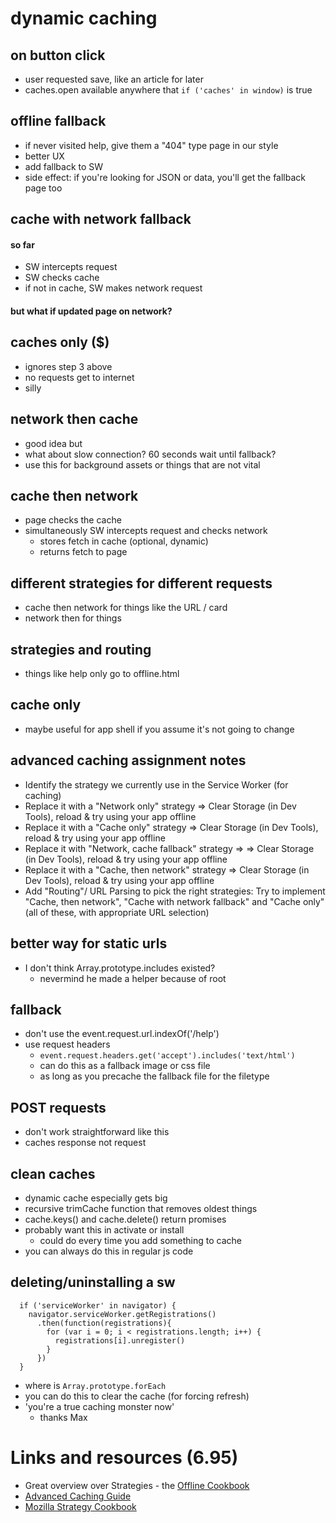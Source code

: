 # dynamic caching

## on button click

* user requested save, like an article for later
* caches.open available anywhere that `if ('caches' in window)` is true

## offline fallback

* if never visited help, give them a "404" type page in our style
* better UX
* add fallback to SW
* side effect: if you're looking for JSON or data, you'll get the fallback page too 

## cache with network fallback

#### so far
* SW intercepts request
* SW checks cache 
* if not in cache, SW makes network request

#### but what if updated page on network? 

## caches only ($)

* ignores step 3 above 
* no requests get to internet 
* silly 

## network then cache

* good idea but
* what about slow connection? 60 seconds wait until fallback?
* use this for background assets or things that are not vital

## cache then network

* page checks the cache
* simultaneously SW intercepts request and checks network 
	* stores fetch in cache (optional, dynamic)
	* returns fetch to page 

## different strategies for different requests

* cache then network for things like the URL / card 
* network then for things

## strategies and routing 

* things like help only go to offline.html

## cache only

* maybe useful for app shell if you assume it's not going to change 


## advanced caching assignment notes

* Identify the strategy we currently use in the Service Worker (for caching)
* Replace it with a "Network only" strategy => Clear Storage (in Dev Tools), reload & try using your app offline
* Replace it with a "Cache only" strategy => Clear Storage (in Dev Tools), reload & try using your app offline
* Replace it with "Network, cache fallback" strategy =>  => Clear Storage (in Dev Tools), reload & try using your app offline
* Replace it with a "Cache, then network" strategy => Clear Storage (in Dev Tools), reload & try using your app offline
* Add "Routing"/ URL Parsing to pick the right strategies: Try to implement "Cache, then network", "Cache with network fallback" and "Cache only" (all of these, with appropriate URL selection)

## better way for static urls 

* I don't think Array.prototype.includes existed?
	* nevermind he made a helper because of root 

## fallback

* don't use the event.request.url.indexOf('/help')
* use request headers
	* `event.request.headers.get('accept').includes('text/html')`
	* can do this as a fallback image or css file 
	* as long as you precache the fallback file for the filetype

## POST requests

* don't work straightforward like this
* caches response not request

## clean caches

* dynamic cache especially gets big 
* recursive trimCache function that removes oldest things 
* cache.keys() and cache.delete() return promises
* probably want this in activate or install 
	* could do every time you add something to cache
* you can always do this in regular js code 

## deleting/uninstalling a sw

```
  if ('serviceWorker' in navigator) {
    navigator.serviceWorker.getRegistrations()
      .then(function(registrations){
        for (var i = 0; i < registrations.length; i++) {
          registrations[i].unregister()
        }
      })
  }
```

* where is `Array.prototype.forEach`
* you can do this to clear the cache (for forcing refresh)
* 'you're a true caching monster now'
	* thanks Max

# Links and resources (6.95)

* Great overview over Strategies - the [Offline Cookbook](https://jakearchibald.com/2014/offline-cookbook/)
* [Advanced Caching Guide](https://www.afasterweb.com/2017/01/31/upgrading-your-service-worker-cache/)
* [Mozilla Strategy Cookbook](https://serviceworke.rs/strategy-cache-and-update_service-worker_doc.html)